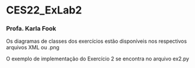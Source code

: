 # CES22_ExLab2
### Profa. Karla Fook

Os diagramas de classes dos exercícios estão disponíveis nos respectivos arquivos XML ou .png

O exemplo de implementação do Exercício 2 se encontra no arquivo ex2.py
